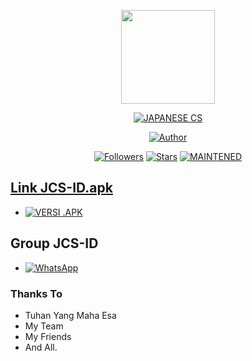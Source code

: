 <p align="center">
<img src="https://h.top4top.io/p_2304omkut0.jpg" width="150" height="150"/>
</p>
<p align="center">
<a href="https://jcs-id.blogspot.com"><img title="JAPANESE CS" src="https://img.shields.io/badge/JAPANESE CLASS SENPAI-succesa"></a>
</p>
<p align="center">
<a href="https://www.mediafire.com/file/45a5n30h6tenz64/JCS.apk/file"><img title="Author" src="https://img.shields.io/badge/DOWNLOAD JCS ID VERSI .APK-informational.svg"></a>
</p>
<p align="center">
<a href="https://jcs-id.blogspot.com"><img title="Followers" src="https://img.shields.io/github/followers/mhankbarbar?color=blue&style=flat-square"></a>
<a href="https://jcs-id.blogspot.com"><img title="Stars" src="https://img.shields.io/github/stars/mhankbarbar/termux-wabot?color=red&style=flat-square"></a>
<a href="#"><img title="MAINTENED" src="https://img.shields.io/badge/MAINTENED-NO-succes.svg"</a>
</p>

## Link JCS-ID.apk
* <a href="https://www.mediafire.com/file/45a5n30h6tenz64/JCS.apk/file"><img alt="VERSI .APK" src="https://img.shields.io/badge/VERSI .APK-blue"/></a>


## Group JCS-ID
* <a href="https://chat.whatsapp.com/CGQ5vRabGCK88fLenNSHyo"><img alt="WhatsApp" src="https://img.shields.io/badge/WhatsApp%20Group-25D366?style=for-the-badge&logo=whatsapp&logoColor=white"/></a>

### Thanks To
- Tuhan Yang Maha Esa
- My Team
- My Friends
- And All.
